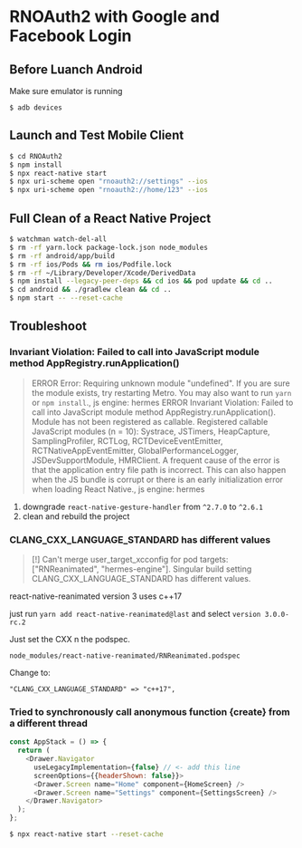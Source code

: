 # RNOAuth2 with Google and Facebook Login

## Before Luanch Android

Make sure emulator is running

```
$ adb devices
```

## Launch and Test Mobile Client

```sh
$ cd RNOAuth2
$ npm install
$ npx react-native start
$ npx uri-scheme open "rnoauth2://settings" --ios
$ npx uri-scheme open "rnoauth2://home/123" --ios
```

## Full Clean of a React Native Project

```bash
$ watchman watch-del-all
$ rm -rf yarn.lock package-lock.json node_modules
$ rm -rf android/app/build
$ rm -rf ios/Pods && rm ios/Podfile.lock
$ rm -rf ~/Library/Developer/Xcode/DerivedData
$ npm install --legacy-peer-deps && cd ios && pod update && cd ..
$ cd android && ./gradlew clean && cd ..
$ npm start -- --reset-cache
```

## Troubleshoot

### Invariant Violation: Failed to call into JavaScript module method AppRegistry.runApplication()

> ERROR Error: Requiring unknown module "undefined". If you are sure the module exists, try restarting Metro. You may also want to run `yarn` or `npm install`., js engine: hermes
> ERROR Invariant Violation: Failed to call into JavaScript module method AppRegistry.runApplication(). Module has not been registered as callable. Registered callable JavaScript modules (n = 10): Systrace, JSTimers, HeapCapture, SamplingProfiler, RCTLog, RCTDeviceEventEmitter, RCTNativeAppEventEmitter, GlobalPerformanceLogger, JSDevSupportModule, HMRClient.
> A frequent cause of the error is that the application entry file path is incorrect. This can also happen when the JS bundle is corrupt or there is an early initialization error when loading React Native., js engine: hermes

1. downgrade `react-native-gesture-handler` from `^2.7.0` to `^2.6.1`
2. clean and rebuild the project

### CLANG_CXX_LANGUAGE_STANDARD has different values

> [!] Can't merge user_target_xcconfig for pod targets: ["RNReanimated", "hermes-engine"]. Singular build setting CLANG_CXX_LANGUAGE_STANDARD has different values.

react-native-reanimated version 3 uses c++17

just run `yarn add react-native-reanimated@last` and select `version 3.0.0-rc.2`

Just set the CXX n the podspec.

`node_modules/react-native-reanimated/RNReanimated.podspec`

Change to:

`"CLANG_CXX_LANGUAGE_STANDARD" => "c++17",`

### Tried to synchronously call anonymous function {create} from a different thread

```js
const AppStack = () => {
  return (
    <Drawer.Navigator
      useLegacyImplementation={false} // <- add this line
      screenOptions={{headerShown: false}}>
      <Drawer.Screen name="Home" component={HomeScreen} />
      <Drawer.Screen name="Settings" component={SettingsScreen} />
    </Drawer.Navigator>
  );
};
```

```bash
$ npx react-native start --reset-cache
```

